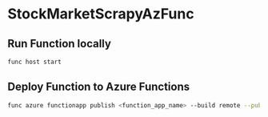 # StockMarketScrapyAzFunc



## Run Function locally

```bash
func host start
```

## Deploy Function to Azure Functions


```bash
func azure functionapp publish <function_app_name> --build remote --publish-local-settings
```
